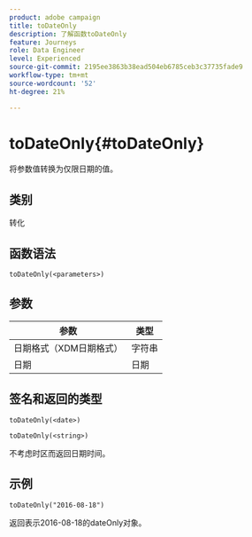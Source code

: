 ```yaml
---
product: adobe campaign
title: toDateOnly
description: 了解函数toDateOnly
feature: Journeys
role: Data Engineer
level: Experienced
source-git-commit: 2195ee3863b38ead504eb6785ceb3c37735fade9
workflow-type: tm+mt
source-wordcount: '52'
ht-degree: 21%

---
```


# toDateOnly{#toDateOnly}

将参数值转换为仅限日期的值。

## 类别

转化

## 函数语法

`toDateOnly(<parameters>)`

## 参数

| 参数 | 类型 |
|-----------|------------------|
| 日期格式（XDM日期格式） | 字符串 |
| 日期 | 日期 |

## 签名和返回的类型

`toDateOnly(<date>)`

`toDateOnly(<string>)`

不考虑时区而返回日期时间。

## 示例

`toDateOnly("2016-08-18")`

返回表示2016-08-18的dateOnly对象。
